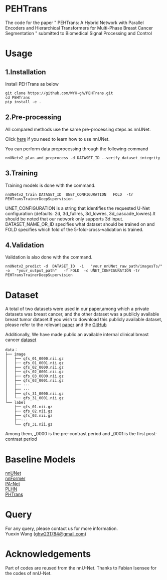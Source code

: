 # PEHTrans
The code for the paper " PEHTrans: A Hybrid Network with Parallel Encoders and Hierarchical Transformers for Multi-Phase Breast Cancer Segmentation " submitted to Biomedical Signal Processing and Control

# Usage
## 1.Installation
Install PEHTrans as below
```
git clone https://github.com/WYX-gh/PEHTrans.git
cd PEHTrans
pip install -e .
```
## 2.Pre-processing
All compared methods use the same pre-processing steps as nnUNet.

Click [here](https://github.com/WYX-gh/PEHTrans/tree/main/documentation) if you need to learn how to use nnUNet.

You can perform data preprocessing through the following command
```
nnUNetv2_plan_and_preprocess -d DATASET_ID --verify_dataset_integrity
```
## 3.Training
Training models is done with the command.
```
nnUNetv2_train DATASET_ID  UNET_CONFIGURATION   FOLD  -tr PEHTransTrainerDeepSupervision
```
UNET_CONFIGURATION is a string that identifies the requested U-Net configuration (defaults: 2d, 3d_fullres, 3d_lowres, 3d_cascade_lowres).It should be noted that our network only supports 3d input. DATASET_NAME_OR_ID specifies what dataset should be trained on and FOLD specifies which fold of the 5-fold-cross-validation is trained.
## 4.Validation
Validation is also done with the command.
```
nnUNetv2_predict -d  DATASET_ID  -i   "your_nnUNet_raw_path/imagesTs/"  -o   "your_output_path"   -f FOLD  -c UNET_CONFIGURATION -tr PEHTransTrainerDeepSupervision

```
# Dataset
A total of two datasets were used in our paper,among which a private datasets was breast cancer, and the other dataset was a publicly available breast tumor dataset.If you wish to download this publicly available dataset, please refer to the relevant [paper](https://arxiv.org/abs/2406.13844v1) and the [GitHub](https://github.com/LidiaGarrucho/MAMA-MIA)

Additionally, We have made public an available internal clinical breast cancer [dataset](https://drive.google.com/file/d/1KwgF698k9VrfwyT2vf0wbmJa9m6rCKeF/view?usp=sharing) 

```
data：
├── image
│   ├── qfs_01_0000.nii.gz
│   ├── qfs_01_0001.nii.gz
│   ├── qfs_02_0000.nii.gz
│   ├── qfs_02_0001.nii.gz
│   ├── qfs_03_0000.nii.gz
│   ├── qfs_03_0001.nii.gz
│   ├── ···
│   ├── ···
│   ├── qfs_31_0000.nii.gz
│   └── qfs_31_0001.nii.gz
└── label
    ├── qfs_01.nii.gz
    ├── qfs_02.nii.gz
    ├── qfs_03.nii.gz
    ├──···
    └── qfs_31.nii.gz
```
Among them, _0000 is the pre-contrast period and _0001 is the first post-contrast period



# Baseline Models
[nnUNet](https://github.com/MIC-DKFZ/nnUNet)  
[nnFormer](https://github.com/282857341/nnFormer)  
[PA-Net](https://github.com/Houjunfeng203934/PA-Net)  
[PLHN](https://github.com/ZhouL-lab/PLHN)  
[PHTrans](https://github.com/lseventeen/PHTrans)

# Query
For any query, please contact us for more information.  
Yuexin Wang (ghw231784@gmail.com)


# Acknowledgements
Part of codes are reused from the nnU-Net. Thanks to Fabian Isensee for the codes of nnU-Net.
